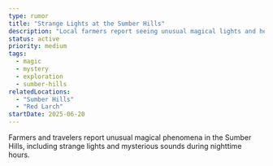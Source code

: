 ```yaml
---
type: rumor
title: "Strange Lights at the Sumber Hills"
description: "Local farmers report seeing unusual magical lights and hearing strange sounds from the direction of the Sumber Hills at night. Some believe it's connected to the ancient ruins scattered throughout the area."
status: active
priority: medium
tags:
  - magic
  - mystery
  - exploration
  - sumber-hills
relatedLocations:
  - "Sumber Hills"
  - "Red Larch"
startDate: 2025-06-20
---
```


Farmers and travelers report unusual magical phenomena in the Sumber Hills, including strange lights and mysterious sounds during nighttime hours.
